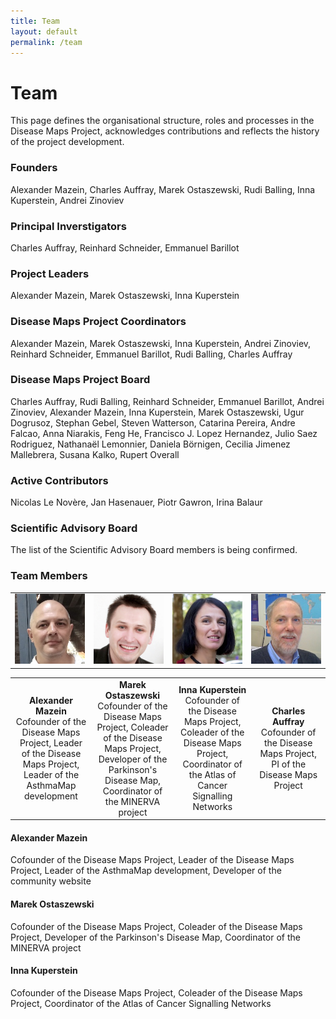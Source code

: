 ```yaml
---
title: Team
layout: default
permalink: /team
---
```


# Team

This page defines the organisational structure, roles and processes in the  Disease Maps Project, acknowledges contributions and reflects the history of the project development.

### Founders

Alexander Mazein, Charles Auffray, Marek Ostaszewski, Rudi Balling, Inna Kuperstein, Andrei Zinoviev

### Principal Inverstigators

Charles Auffray, Reinhard Schneider, Emmanuel Barillot

### Project Leaders

Alexander Mazein, Marek Ostaszewski, Inna Kuperstein

### Disease Maps Project Coordinators

Alexander Mazein, Marek Ostaszewski, Inna Kuperstein, Andrei Zinoviev, Reinhard Schneider, Emmanuel Barillot, Rudi Balling, Charles Auffray

### Disease Maps Project Board

Charles Auffray, Rudi Balling, Reinhard Schneider, Emmanuel Barillot, Andrei Zinoviev, Alexander Mazein, Inna Kuperstein, Marek Ostaszewski, Ugur Dogrusoz, Stephan Gebel, Steven Watterson, Catarina Pereira, Andre Falcao, Anna Niarakis, Feng He, Francisco J. Lopez Hernandez, Julio Saez Rodriguez, Nathanaël Lemonnier, Daniela Börnigen, Cecilia Jimenez Mallebrera, Susana Kalko, Rupert Overall

### Active Contributors

Nicolas Le Novère, Jan Hasenauer, Piotr Gawron, Irina Balaur

### Scientific Advisory Board

The list of the Scientific Advisory Board members is being confirmed.

### Team Members

<table>
    <tr>
      <td style="width: 200px;" align="center"><img src="/images/teamhq/AlexanderMazein.jpg" width="130"/></td>
      <td style="width: 200px;" align="center"><img src="/images/teamhq/MarekOstaszewski.jpg" width="130"/></td>
      <td style="width: 200px;" align="center"><img src="/images/teamhq/InnaKuperstein.jpg" width="130"/></td>
      <td style="width: 200px;" align="center"><img src="/images/teamhq/CharlesAuffray.jpg" width="130"/></td>
    </tr>
</table>
<table>
    <tr>
      <td style="width: 200px;" align="center"><strong>Alexander Mazein</strong><br />Cofounder of the Disease Maps Project, Leader of the Disease Maps Project, Leader of the AsthmaMap development</td>
      <td style="width: 200px;" align="center"><strong>Marek Ostaszewski</strong><br />Cofounder of the Disease Maps Project, Coleader of the Disease Maps Project, Developer of the Parkinson's Disease Map, Coordinator of the MINERVA project</td>
      <td style="width: 200px;" align="center"><strong>Inna Kuperstein</strong><br />Cofounder of the Disease Maps Project, Coleader of the Disease Maps Project, Coordinator of the Atlas of Cancer Signalling Networks</td>
      <td style="width: 200px;" align="center"><strong>Charles Auffray</strong><br />Cofounder of the Disease Maps Project, PI of the Disease Maps Project</td>
    </tr>
</table>





#### Alexander Mazein
Cofounder of the Disease Maps Project, Leader of the Disease Maps Project, Leader of the AsthmaMap development, Developer of the community website  

#### Marek Ostaszewski 
Cofounder of the Disease Maps Project, Coleader of the Disease Maps Project, Developer of the Parkinson's Disease Map, Coordinator of the MINERVA project  

#### Inna Kuperstein 
Cofounder of the Disease Maps Project, Coleader of the Disease Maps Project, Coordinator of the Atlas of Cancer Signalling Networks  



